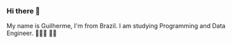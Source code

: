 ### Hi there 👋

My name is Guilherme, I'm from Brazil. I am studying Programming and Data Engineer. 👨🏻‍🎓 🧑‍💻
